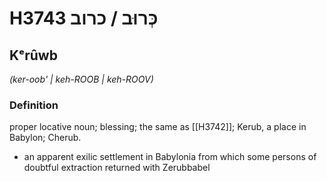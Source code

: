 # H3743 כְּרוּב / כרוב

## Kᵉrûwb

_(ker-oob' | keh-ROOB | keh-ROOV)_

### Definition

proper locative noun; blessing; the same as [[H3742]]; Kerub, a place in Babylon; Cherub.

- an apparent exilic settlement in Babylonia from which some persons of doubtful extraction returned with Zerubbabel
